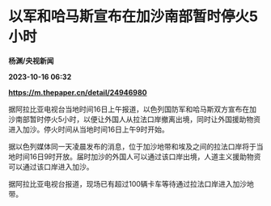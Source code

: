 # 以军和哈马斯宣布在加沙南部暂时停火5小时
**杨渊/央视新闻**

**2023-10-16 06:32**

**https://m.thepaper.cn/detail/24946980**

据阿拉比亚电视台当地时间16日上午报道，以色列国防军和哈马斯双方宣布在加沙南部暂时停火5小时，以便让外国人从拉法口岸撤离出境，同时让外国援助物资进入加沙。停火时间从当地时间16日上午9时开始。

据以色列媒体同一天凌晨发布的消息，位于加沙地带和埃及之间的拉法口岸将于当地时间16日9时开放。届时加沙的外国人可以通过该口岸出境，人道主义援助物资可以通过该口岸进入加沙。

据阿拉比亚电视台报道，现场已有超过100辆卡车等待通过拉法口岸进入加沙地带。